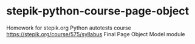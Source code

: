 # stepik-python-course-page-object
Homework for stepik.org Python autotests course https://stepik.org/course/575/syllabus
Final Page Object Model module
